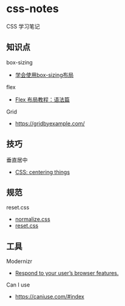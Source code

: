 # css-notes

CSS 学习笔记

## 知识点

box-sizing

- [学会使用box-sizing布局](https://www.jianshu.com/p/e2eb0d8c9de6)

flex

- [Flex 布局教程：语法篇](http://www.ruanyifeng.com/blog/2015/07/flex-grammar.html)

Grid

- https://gridbyexample.com/

## 技巧

垂直居中

- [CSS: centering things](https://www.w3.org/Style/Examples/007/center.en.html)

## 规范

reset.css

- [normalize.css](https://github.com/necolas/normalize.css/blob/master/normalize.css)
- [reset.css](https://marksheet.io/css/reset.css)

## 工具

Modernizr

- [Respond to your user’s browser features.](https://modernizr.com/)

Can I use

- https://caniuse.com/#index
